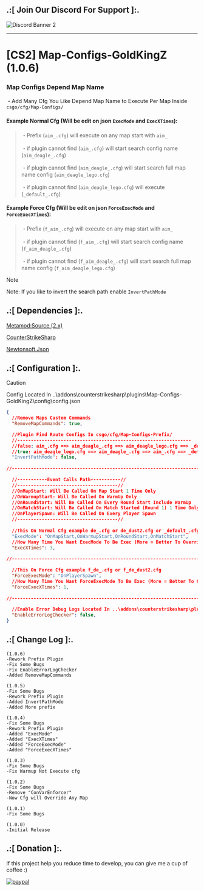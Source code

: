 ## .:[ Join Our Discord For Support ]:.

![Discord Banner 2](https://discord.com/api/guilds/651838917687115806/widget.png?style=banner2)

***
# [CS2] Map-Configs-GoldKingZ (1.0.6)

### Map Configs Depend Map Name

・Add Many Cfg You Like Depend Map Name to Execute Per Map Inside `csgo/cfg/Map-Configs/`





#### Example Normal Cfg (Will be edit on json `ExecMode` and `ExecXTimes`):
 
 >・Prefix (`aim_.cfg`) will execute on any map start with `aim_`
 >
 >・if plugin cannot find (`aim_.cfg`)  will start search config name (`aim_deagle_.cfg`)
 >
 >・if plugin cannot find (`aim_deagle_.cfg`)  will start search full map name config (`aim_deagle_lego.cfg`)
 >
 >・if plugin cannot find (`aim_deagle_lego.cfg`)  will execute  (`_default_.cfg`)




#### Example Force Cfg (Will be edit on json `ForceExecMode` and `ForceExecXTimes`):

 >・Prefix (`f_aim_.cfg`) will execute on any map start with `aim_`
 >
 >・if plugin cannot find (`f_aim_.cfg`)  will start search config name (`f_aim_deagle_.cfg`)
 >
 >・if plugin cannot find (`f_aim_deagle_.cfg`)  will start search full map name config (`f_aim_deagle_lego.cfg`)

 > [!NOTE]  
 > Note: If you like to invert the search path enable `InvertPathMode`



## .:[ Dependencies ]:.

[Metamod:Source (2.x)](https://www.sourcemm.net/downloads.php/?branch=master)

[CounterStrikeSharp](https://github.com/roflmuffin/CounterStrikeSharp/releases)

[Newtonsoft.Json](https://www.nuget.org/packages/Newtonsoft.Json)

## .:[ Configuration ]:.

> [!CAUTION]
> Config Located In ..\addons\counterstrikesharp\plugins\Map-Configs-GoldKingZ\config\config.json      
> 

```json
{
  //Remove Maps Custom Commands
  "RemoveMapCommands": true,

  //Plugin Find Route Configs In csgo/cfg/Map-Configs-Prefix/
  //----------------------------------------------------------------
  //false: aim_.cfg ==> aim_deagle_.cfg ==> aim_deagle_lego.cfg ==> _default_.cfg
  //true: aim_deagle_lego.cfg ==> aim_deagle_.cfg ==> aim_.cfg ==> _default_.cfg
  "InvertPathMode": false,
  
//-----------------------------------------------------------------------------------------

  //-----------Event Calls Path-----------//
  //-------------------------------------//
  //OnMapStart: Will Be Called On Map Start 1 Time Only
  //OnWarmupStart: Will Be Called On WarmUp Only
  //OnRoundStart: Will Be Called On Every Round Start Include WarmUp
  //OnMatchStart: Will Be Called On Match Started (Round 1) 1 Time Only
  //OnPlayerSpawn: Will Be Called On Every Player Spawn
  //-------------------------------------//
  
  //This On Normal Cfg example de_.cfg or de_dust2.cfg or _default_.cfg
  "ExecMode": "OnMapStart,OnWarmupStart,OnRoundStart,OnMatchStart",
  //How Many Time You Want ExecMode To Be Exec (More = Better To Override)
  "ExecXTimes": 3,
  
//-----------------------------------------------------------------------------------------

  //This On Force Cfg example f_de_.cfg or f_de_dust2.cfg
  "ForceExecMode": "OnPlayerSpawn",
  //How Many Time You Want ForceExecMode To Be Exec (More = Better To Override)
  "ForceExecXTimes": 1,
  
//-----------------------------------------------------------------------------------------

  //Enable Error Debug Logs Located In ..\addons\counterstrikesharp\plugins\Map-Configs-GoldKingZ\ErrorLogs\
  "EnableErrorLogChecker": false,
}
```


## .:[ Change Log ]:.
```
(1.0.6)
-Rework Prefix Plugin
-Fix Some Bugs
-Fix EnableErrorLogChecker
-Added RemoveMapCommands

(1.0.5)
-Fix Some Bugs
-Rework Prefix Plugin
-Added InvertPathMode
-Added More prefix

(1.0.4)
-Fix Some Bugs
-Rework Prefix Plugin
-Added "ExecMode"
-Added "ExecXTimes"
-Added "ForceExecMode"
-Added "ForceExecXTimes"

(1.0.3)
-Fix Some Bugs
-Fix Warmup Not Execute cfg

(1.0.2)
-Fix Some Bugs
-Remove "ConVarEnforcer"
-Now Cfg will Override Any Map

(1.0.1)
-Fix Some Bugs

(1.0.0)
-Initial Release
```

## .:[ Donation ]:.

If this project help you reduce time to develop, you can give me a cup of coffee :)

[![paypal](https://www.paypalobjects.com/en_US/i/btn/btn_donateCC_LG.gif)](https://paypal.me/oQYh)
